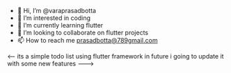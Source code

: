- 👋 Hi, I’m @varaprasadbotta
- 👀 I’m interested in coding
- 🌱 I’m currently learning flutter
- 💞️ I’m looking to collaborate on flutter projects
- 📫 How to reach me prasadbotta@789gmail.com


<--
its a simple todo list using flutter framework 
 in future i going to update it with some new features 
--->
